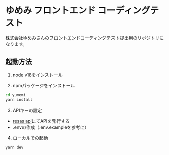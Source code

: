 # ゆめみ フロントエンド コーディングテスト

株式会社ゆめみさんのフロントエンドコーディングテスト提出用のリポジトリになります。

## 起動方法

1. node v18をインストール

2. npmパッケージをインストール
``` bash
cd yumemi
yarn install
```

3. APIキーの設定

- [resas api](https://opendata.resas-portal.go.jp/)にてAPIを発行する
- .envの作成（.env.exampleを参考に）

4. ローカルでの起動

``` bash
yarn dev
```
